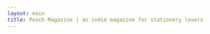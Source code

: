 ```yaml
---
layout: main
title: Pouch Magazine | an indie magazine for stationery lovers
---
```


<div class="hero"></div>